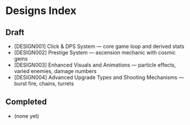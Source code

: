 # Designs Index

## Draft

- [DESIGN001] Click & DPS System — core game loop and derived stats
- [DESIGN002] Prestige System — ascension mechanic with cosmic gems
- [DESIGN003] Enhanced Visuals and Animations — particle effects, varied enemies, damage numbers
- [DESIGN004] Advanced Upgrade Types and Shooting Mechanisms — burst fire, chains, turrets

## Completed

- (none yet)
